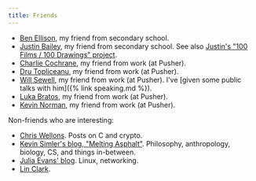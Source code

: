 ```yaml
---
title: Friends
---
```


* [Ben Ellison](https://ellisonben.github.io/blog/), my friend from secondary school.
* [Justin Bailey](http://blog.justinbailey.net/), my friend from secondary school.
  See also [Justin's "100 Films / 100 Drawings" project](https://100f.tumblr.com/).
* [Charlie Cochrane](http://www.charlescochrane.com/), my friend from work (at Pusher).
* [Dru Topliceanu](http://alexandrutopliceanu.ro/), my friend from work (at Pusher).
* [Will Sewell](http://willsewell.com/), my friend from work (at Pusher).
  I've [given some public talks with him]({% link speaking.md %}).
* [Luka Bratos](https://lukabratos.me/), my friend from work (at Pusher).
* [Kevin Norman](https://kn100.me/), my friend from work (at Pusher).

Non-friends who are interesting:

* [Chris Wellons](http://nullprogram.com/).
  Posts on C and crypto.
* [Kevin Simler's blog, "Melting Asphalt"](http://www.meltingasphalt.com/).
  Philosophy, anthropology, biology, CS, and things in-between.
* [Julia Evans' blog](https://jvns.ca/).
  Linux, networking.
* [Lin Clark](https://twitter.com/codecartoons).
